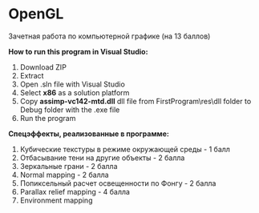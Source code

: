 # OpenGL
Зачетная работа по компьютерной графике (на 13 баллов)

**How to run this program in Visual Studio:**
1. Download ZIP
2. Extract
3. Open .sln file with Visual Studio
4. Select **x86** as a solution platform
5. Copy **assimp-vc142-mtd.dll** dll file from FirstProgram\res\dll folder to Debug folder with the .exe file
6. Run the program

**Спецэффекты, реализованные в программе:**
<br />
  1. Кубические текстуры в режиме окружающей среды - 1 балл
  2. Отбасывание тени на другие объекты - 2 балла
  3. Зеркальные грани - 2 балла
  4. Normal mapping - 2 балла
  5. Попиксельный расчет освещенности по Фонгу - 2 балла
  6. Parallax relief mapping - 4 балла
  7. Environment mapping
  
